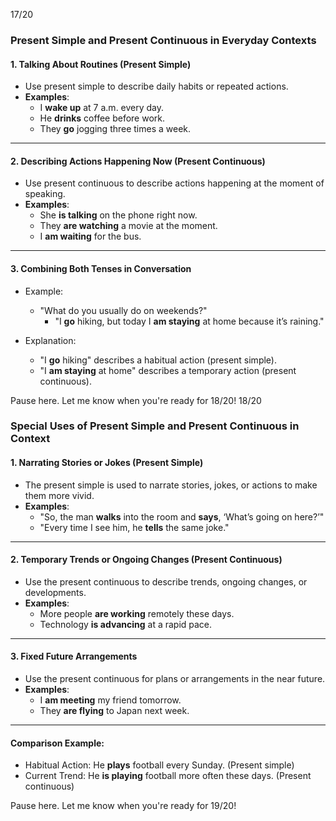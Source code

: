 17/20

### Present Simple and Present Continuous in Everyday Contexts

#### **1. Talking About Routines (Present Simple)**

- Use present simple to describe daily habits or repeated actions.
- **Examples**:
    - I **wake up** at 7 a.m. every day.
    - He **drinks** coffee before work.
    - They **go** jogging three times a week.

---

#### **2. Describing Actions Happening Now (Present Continuous)**

- Use present continuous to describe actions happening at the moment of speaking.
- **Examples**:
    - She **is talking** on the phone right now.
    - They **are watching** a movie at the moment.
    - I **am waiting** for the bus.

---

#### **3. Combining Both Tenses in Conversation**

- Example:
    
    - "What do you usually do on weekends?"
        - "I **go** hiking, but today I **am staying** at home because it’s raining."
- Explanation:
    
    - "I **go** hiking" describes a habitual action (present simple).
    - "I **am staying** at home" describes a temporary action (present continuous).

Pause here. Let me know when you're ready for 18/20!
18/20

### Special Uses of Present Simple and Present Continuous in Context

#### **1. Narrating Stories or Jokes (Present Simple)**

- The present simple is used to narrate stories, jokes, or actions to make them more vivid.
- **Examples**:
    - "So, the man **walks** into the room and **says**, ‘What’s going on here?’"
    - "Every time I see him, he **tells** the same joke."

---

#### **2. Temporary Trends or Ongoing Changes (Present Continuous)**

- Use the present continuous to describe trends, ongoing changes, or developments.
- **Examples**:
    - More people **are working** remotely these days.
    - Technology **is advancing** at a rapid pace.

---

#### **3. Fixed Future Arrangements**

- Use the present continuous for plans or arrangements in the near future.
- **Examples**:
    - I **am meeting** my friend tomorrow.
    - They **are flying** to Japan next week.

---

#### **Comparison Example**:

- Habitual Action: He **plays** football every Sunday. (Present simple)
- Current Trend: He **is playing** football more often these days. (Present continuous)

Pause here. Let me know when you're ready for 19/20!